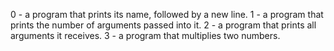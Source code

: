 0 - a program that prints its name, followed by a new line.
1 - a program that prints the number of arguments passed into it.
2 -  a program that prints all arguments it receives.
3 - a program that multiplies two numbers.
